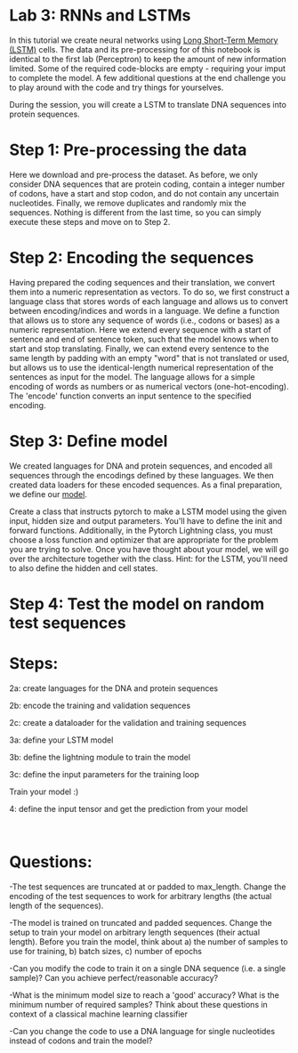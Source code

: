 # Lab 3: RNNs and LSTMs
  
In this tutorial we create neural networks using [Long Short-Term Memory (LSTM)](https://pytorch.org/docs/stable/generated/torch.nn.LSTM.html) cells. The data and its pre-processing for of this notebook is identical to the first lab (Perceptron) to keep the amount of new information limited. Some of the required code-blocks are empty - requiring your imput to complete the model. A few additional questions at the end challenge you to play around with the code and try things for yourselves.
  

  
During the session, you will create a LSTM to translate DNA sequences into protein sequences.   
# Step 1: Pre-processing the data
  
Here we download and pre-process the dataset. As before, we only consider DNA sequences that are protein coding, contain a integer number of codons, have a start and stop codon, and do not contain any uncertain nucleotides. Finally, we remove duplicates and randomly mix the sequences. Nothing is different from the last time, so you can simply execute these steps and move on to Step 2.  
# Step 2: Encoding the sequences
  
Having prepared the coding sequences and their translation, we convert them into a numeric representation as vectors. To do so, we first construct a language class that stores words of each language and allows us to convert between encoding/indices and words in a language. We define a function that allows us to store any sequence of words (i.e., codons or bases) as a numeric representation. Here we extend every sequence with a start of sentence <SOS> and end of sentence <EOS> token, such that the model knows when to start and stop translating. Finally, we can extend every sentence to the same length by padding with an empty "word" that is not translated or used, but allows us to use the identical-length numerical representation of the sentences as input for the model. The language allows for a simple encoding of words as numbers or as numerical vectors (one-hot-encoding). The 'encode' function converts an input sentence to the specified encoding.  
# Step 3: Define model
  
We created languages for DNA and protein sequences, and encoded all sequences through the encodings defined by these languages. We then created data loaders for these encoded sequences. As a final preparation, we define our [model](https://pytorch.org/docs/stable/generated/torch.nn.LSTM.html). 
  
Create a class that instructs pytorch to make a LSTM model using the given input, hidden size and output parameters. You'll have to define the init and forward functions. Additionally, in the Pytorch Lightning class, you must choose a loss function and optimizer that are appropriate for the problem you are trying to solve. Once you have thought about your model, we will go over the architecture together with the class. Hint: for the LSTM, you'll need to also define the hidden and cell states.  
# Step 4: Test the model on random test sequences  
# Steps: <br>
  
2a: create languages for the DNA and protein sequences <br>
  
2b: encode the training and validation sequences <br>
  
2c: create a dataloader for the validation and training sequences <br>
  
3a: define your LSTM model <br>
  
3b: define the lightning module to train the model <br>
  
3c: define the input parameters for the training loop <br>
  
Train your model :) <br>
  
4: define the input tensor and get the prediction from your model <br>
  
 <br>
  
# Questions: <br>
  
-The test sequences are truncated at or padded to max_length. Change the encoding of the test sequences to work for arbitrary lengths (the actual length of the sequences). <br>
  
-The model is trained on truncated and padded sequences. Change the setup to train your model on arbitrary length sequences (their actual length). Before you train the model, think about a) the number of samples to use for training, b) batch sizes, c) number of epochs <br>
  
-Can you modify the code to train it on a single DNA sequence (i.e. a single sample)? Can you achieve perfect/reasonable accuracy? <br>
  
-What is the minimum model size to reach a 'good' accuracy? What is the minimum number of required samples? Think about these questions in context of a classical machine learning classifier <br>
  
-Can you change the code to use a DNA language for single nucleotides instead of codons and train the model?  
